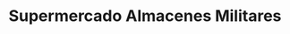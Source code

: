 ---
title: "Supermercado Almacenes Militares"
url: /caracas/supermercado-almacenes-militares/
shop: supermercado
---